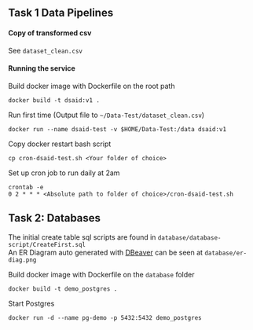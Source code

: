 ## Task 1 Data Pipelines

#### Copy of transformed csv
See `dataset_clean.csv`

#### Running the service

Build docker image with Dockerfile on the root path
```
docker build -t dsaid:v1 .
```

Run first time (Output file to `~/Data-Test/dataset_clean.csv`)
```
docker run --name dsaid-test -v $HOME/Data-Test:/data dsaid:v1
```

Copy docker restart bash script
```
cp cron-dsaid-test.sh <Your folder of choice>
```

Set up cron job to run daily at 2am
```
crontab -e
0 2 * * * <Absolute path to folder of choice>/cron-dsaid-test.sh
```

## Task 2: Databases
The initial create table sql scripts are found in `database/database-script/CreateFirst.sql`  
An ER Diagram auto generated with [DBeaver](https://dbeaver.io/) can be seen at `database/er-diag.png`

Build docker image with Dockerfile on the `database` folder
```
docker build -t demo_postgres .
```
Start Postgres
```
docker run -d --name pg-demo -p 5432:5432 demo_postgres
```